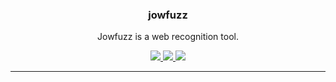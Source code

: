 <p align="center">
  <h3 align="center">jowfuzz</h3>
  <p align="center">Jowfuzz is a web recognition tool.</p>

  <p align="center">
    <a href="https://twitter.com/gmdutrax">
      <img src="https://img.shields.io/badge/twitter-@gmdutrax-blue.svg">
    </a>
    <a href="https://travis-ci.org/gmdutra/jowfuzz">
      <img src="https://travis-ci.org/gmdutra/jowfuzz.svg?branch=master">
    </a>
    <a href="https://www.gnu.org/licenses/gpl-3.0">
      <img src="https://img.shields.io/badge/License-GPLv3-blue.svg">
    </a>
  </p>
</p>
<hr>
